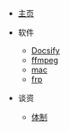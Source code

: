 * [主页](/)
* 软件
	* [Docsify](/docsify)
	* [ffmpeg](/ffmpeg)
 	* [mac](/mac)
  	* [frp](/frp)
 
* 谈资
	* [体制](/tizhi)
 
<!-- 后面文档多了，可能会需要自动生成列表的项目，参考https://github.com/xxxxue/Docsify-Build-Sidebar -->
